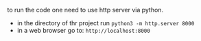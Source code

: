to run the code one need to use http server via python.
- in the directory of thr project run
	`python3 -m http.server 8000`
- in a web browser go to: `http://localhost:8000`